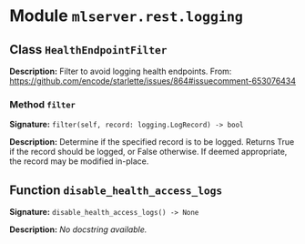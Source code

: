 # Module `mlserver.rest.logging`


## Class `HealthEndpointFilter`


**Description:**
Filter to avoid logging health endpoints.
From:
    https://github.com/encode/starlette/issues/864#issuecomment-653076434

### Method `filter`


**Signature:** `filter(self, record: logging.LogRecord) -> bool`


**Description:**
Determine if the specified record is to be logged.
Returns True if the record should be logged, or False otherwise.
If deemed appropriate, the record may be modified in-place.

## Function `disable_health_access_logs`


**Signature:** `disable_health_access_logs() -> None`


**Description:**
*No docstring available.*
